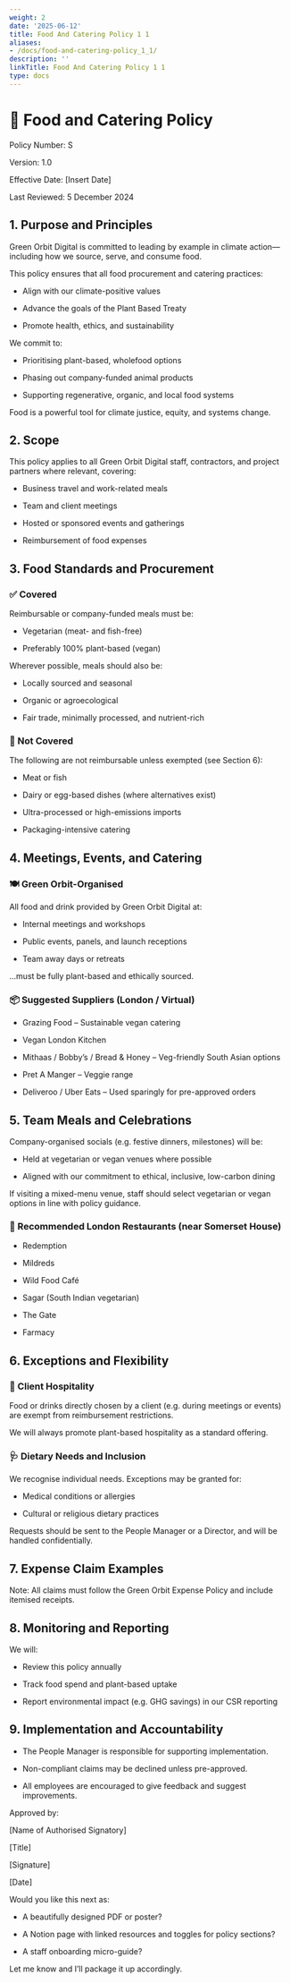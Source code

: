 ```yaml
---
weight: 2
date: '2025-06-12'
title: Food And Catering Policy 1 1
aliases:
- /docs/food-and-catering-policy_1_1/
description: ''
linkTitle: Food And Catering Policy 1 1
type: docs
---
```


# 🌱 Food and Catering Policy

Policy Number: S

Version: 1.0

Effective Date: [Insert Date]

Last Reviewed: 5 December 2024

<!-- Unsupported block type: divider -->

## 1. Purpose and Principles

Green Orbit Digital is committed to leading by example in climate action—including how we source, serve, and consume food.

This policy ensures that all food procurement and catering practices:

- Align with our climate-positive values

- Advance the goals of the Plant Based Treaty

- Promote health, ethics, and sustainability

We commit to:

- Prioritising plant-based, wholefood options

- Phasing out company-funded animal products

- Supporting regenerative, organic, and local food systems

Food is a powerful tool for climate justice, equity, and systems change.

<!-- Unsupported block type: divider -->

## 2. Scope

This policy applies to all Green Orbit Digital staff, contractors, and project partners where relevant, covering:

- Business travel and work-related meals

- Team and client meetings

- Hosted or sponsored events and gatherings

- Reimbursement of food expenses

<!-- Unsupported block type: divider -->

## 3. Food Standards and Procurement

### ✅ Covered

Reimbursable or company-funded meals must be:

- Vegetarian (meat- and fish-free)

- Preferably 100% plant-based (vegan)

Wherever possible, meals should also be:

- Locally sourced and seasonal

- Organic or agroecological

- Fair trade, minimally processed, and nutrient-rich

### 🚫 Not Covered

The following are not reimbursable unless exempted (see Section 6):

- Meat or fish

- Dairy or egg-based dishes (where alternatives exist)

- Ultra-processed or high-emissions imports

- Packaging-intensive catering

<!-- Unsupported block type: divider -->

## 4. Meetings, Events, and Catering

### 🍽 Green Orbit-Organised

All food and drink provided by Green Orbit Digital at:

- Internal meetings and workshops

- Public events, panels, and launch receptions

- Team away days or retreats

…must be fully plant-based and ethically sourced.

### 📦 Suggested Suppliers (London / Virtual)

- Grazing Food – Sustainable vegan catering

- Vegan London Kitchen

- Mithaas / Bobby’s / Bread & Honey – Veg-friendly South Asian options

- Pret A Manger – Veggie range

- Deliveroo / Uber Eats – Used sparingly for pre-approved orders

<!-- Unsupported block type: divider -->

## 5. Team Meals and Celebrations

Company-organised socials (e.g. festive dinners, milestones) will be:

- Held at vegetarian or vegan venues where possible

- Aligned with our commitment to ethical, inclusive, low-carbon dining

If visiting a mixed-menu venue, staff should select vegetarian or vegan options in line with policy guidance.

### 🥂 Recommended London Restaurants (near Somerset House)

- Redemption

- Mildreds

- Wild Food Café

- Sagar (South Indian vegetarian)

- The Gate

- Farmacy

<!-- Unsupported block type: divider -->

## 6. Exceptions and Flexibility

### 👥 Client Hospitality

Food or drinks directly chosen by a client (e.g. during meetings or events) are exempt from reimbursement restrictions.

We will always promote plant-based hospitality as a standard offering.

### 🩺 Dietary Needs and Inclusion

We recognise individual needs. Exceptions may be granted for:

- Medical conditions or allergies

- Cultural or religious dietary practices

Requests should be sent to the People Manager or a Director, and will be handled confidentially.

<!-- Unsupported block type: divider -->

## 7. Expense Claim Examples

<!-- Unsupported block type: table -->

Note: All claims must follow the Green Orbit Expense Policy and include itemised receipts.

<!-- Unsupported block type: divider -->

## 8. Monitoring and Reporting

We will:

- Review this policy annually

- Track food spend and plant-based uptake

- Report environmental impact (e.g. GHG savings) in our CSR reporting

<!-- Unsupported block type: divider -->

## 9. Implementation and Accountability

- The People Manager is responsible for supporting implementation.

- Non-compliant claims may be declined unless pre-approved.

- All employees are encouraged to give feedback and suggest improvements.

<!-- Unsupported block type: divider -->

Approved by:

[Name of Authorised Signatory]

[Title]

[Signature]

[Date]

<!-- Unsupported block type: divider -->

Would you like this next as:

- A beautifully designed PDF or poster?

- A Notion page with linked resources and toggles for policy sections?

- A staff onboarding micro-guide?

Let me know and I’ll package it up accordingly.